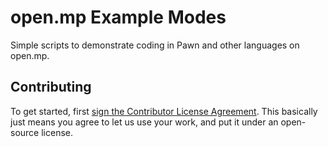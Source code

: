 # open.mp Example Modes

Simple scripts to demonstrate coding in Pawn and other languages on open.mp.

## Contributing

To get started, first [sign the Contributor License Agreement](https://cla-assistant.io/openmultiplayer/). This basically just means you agree to let us use your work, and put it under an open-source license.
